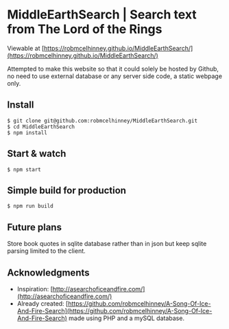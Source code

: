 # MiddleEarthSearch | Search text from The Lord of the Rings
Viewable at [https://robmcelhinney.github.io/MiddleEarthSearch/](https://robmcelhinney.github.io/MiddleEarthSearch/)

Attempted to make this website so that it could solely be hosted by Github, no need to use external database or any server side code, a static webpage only.

## Install

    $ git clone git@github.com:robmcelhinney/MiddleEarthSearch.git
    $ cd MiddleEarthSearch
    $ npm install

## Start & watch

    $ npm start

## Simple build for production

    $ npm run build

## Future plans
Store book quotes in sqlite database rather than in json but keep sqlite parsing limited to the client.


## Acknowledgments
* Inspiration: [http://asearchoficeandfire.com/](http://asearchoficeandfire.com/)
* Already created: [https://github.com/robmcelhinney/A-Song-Of-Ice-And-Fire-Search](https://github.com/robmcelhinney/A-Song-Of-Ice-And-Fire-Search) made using PHP and a mySQL database.

